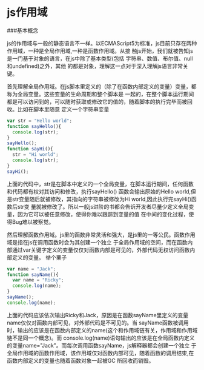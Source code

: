 # js作用域

###基本概念

js的作用域与一般的静态语言不一样。以ECMAScript5为标准，js目前只存在两种作用域，一种是全局作用域,一种是函数作用域。从接
触js开始，我们就被告知js是一门基于对象的语言，在js中除了基本类型(包括 字符串、数值、布尔值、null和undefined)之外，其他
的都是对象，理解这一点对于深入理解js语言非常关键。

首先理解全局作用域。在js脚本里定义的（除了在函数内部定义的变量）变量，都称为全局变量。这些变量的生命周期和整个脚本是
一起的，在整个脚本运行期间都是可以访问到的，可以随时获取或修改它的值的，随着脚本的执行完毕而被回收。比如在脚本里随意
定义一个字符串变量
```javascript
var str = "Hello world";
function sayHello(){
  console.log(str);
}
sayHello();
function sayHi(){
  str = "Hi world";
  console.log(str);
}
sayHi();
```
上面的代码中，str是在脚本中定义的一个全局变量，在脚本运行期间，任何函数和代码都有权对其访问和修改，执行sayHello()
函数会输出原始的Hello world,但是str变量随后就被修改，其指向的字符串被修改为Hi world,因此执行完sayHi()函数后str变
量就被修改了。所以一般js进阶的书都会告诉开发者尽量少定义全局变量，因为它可以被任意修改，使得你难以跟踪到变量的值
在中间的变化过程，使得Bug难以被察觉。

然后理解函数作用域。js里的函数非常灵活和强大，是js里的一等公民。函数作用域是指在js在调用函数时会为其创建一个独立
于全局作用域的空间，而在函数内部通过var关键字定义的变量仅仅对函数内部是可见的，外部代码无权访问函数内部定义的变量。
举个栗子

```javascript
var name = "Jack";
function sayName(){
  var name = "Ricky";
  console.log(name);
}
sayName();
console.log(name);
```
上面的代码应该依次输出Ricky和Jack，原因是在函数sayName里定义的变量name仅仅对函数内部可见，对外部代码是不可见的。当
sayName函数被调用时，输出的应该是在函数内部定义的name(这个和作用域链有关，作用域和作用域链不是同一个概念)。而
console.log(name)语句输出的应该是在全局函数内定义的变量name="Jack"。而每次调用函数sayName，js解释器都会创建一个独立
于全局作用域的函数作用域，该作用域仅对函数内部可见，随着函数的调用结束,在函数内部定义的变量也随着函数对象一起被GC
所回收而销毁。

